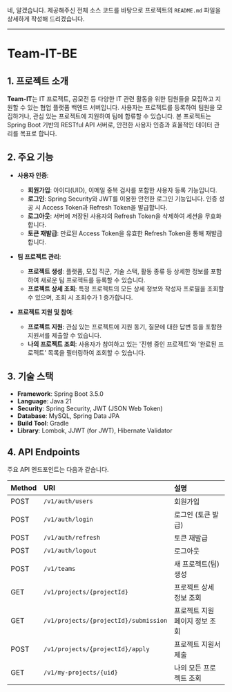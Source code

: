 네, 알겠습니다. 제공해주신 전체 소스 코드를 바탕으로 프로젝트의 `README.md` 파일을 상세하게 작성해 드리겠습니다.

-----

# Team-IT-BE

## 1\. 프로젝트 소개

**Team-IT**는 IT 프로젝트, 공모전 등 다양한 IT 관련 활동을 위한 팀원들을 모집하고 지원할 수 있는 협업 플랫폼 백엔드 서버입니다. 사용자는 프로젝트를 등록하여 팀원을 모집하거나, 관심 있는 프로젝트에 지원하여 팀에 합류할 수 있습니다. 본 프로젝트는 Spring Boot 기반의 RESTful API 서버로, 안전한 사용자 인증과 효율적인 데이터 관리를 목표로 합니다.

## 2\. 주요 기능

* **사용자 인증**:

    * **회원가입**: 아이디(UID), 이메일 중복 검사를 포함한 사용자 등록 기능입니다.
    * **로그인**: Spring Security와 JWT를 이용한 안전한 로그인 기능입니다. 인증 성공 시 Access Token과 Refresh Token을 발급합니다.
    * **로그아웃**: 서버에 저장된 사용자의 Refresh Token을 삭제하여 세션을 무효화합니다.
    * **토큰 재발급**: 만료된 Access Token을 유효한 Refresh Token을 통해 재발급합니다.

* **팀 프로젝트 관리**:

    * **프로젝트 생성**: 플랫폼, 모집 직군, 기술 스택, 활동 종류 등 상세한 정보를 포함하여 새로운 팀 프로젝트를 등록할 수 있습니다.
    * **프로젝트 상세 조회**: 특정 프로젝트의 모든 상세 정보와 작성자 프로필을 조회할 수 있으며, 조회 시 조회수가 1 증가합니다.

* **프로젝트 지원 및 참여**:

    * **프로젝트 지원**: 관심 있는 프로젝트에 지원 동기, 질문에 대한 답변 등을 포함한 지원서를 제출할 수 있습니다.
    * **나의 프로젝트 조회**: 사용자가 참여하고 있는 '진행 중인 프로젝트'와 '완료된 프로젝트' 목록을 필터링하여 조회할 수 있습니다.

## 3\. 기술 스택

* **Framework**: Spring Boot 3.5.0
* **Language**: Java 21
* **Security**: Spring Security, JWT (JSON Web Token)
* **Database**: MySQL, Spring Data JPA
* **Build Tool**: Gradle
* **Library**: Lombok, JJWT (for JWT), Hibernate Validator

## 4\. API Endpoints

주요 API 엔드포인트는 다음과 같습니다.

| Method | URI                                | 설명                       |
| :----- | :--------------------------------- | :------------------------- |
| POST   | `/v1/auth/users`                   | 회원가입                   |
| POST   | `/v1/auth/login`                   | 로그인 (토큰 발급)         |
| POST   | `/v1/auth/refresh`                 | 토큰 재발급                |
| POST   | `/v1/auth/logout`                  | 로그아웃                   |
| POST   | `/v1/teams`                        | 새 프로젝트(팀) 생성       |
| GET    | `/v1/projects/{projectId}`         | 프로젝트 상세 정보 조회    |
| GET    | `/v1/projects/{projectId}/submission` | 프로젝트 지원 페이지 정보 조회 |
| POST   | `/v1/projects/{projectId}/apply`   | 프로젝트 지원서 제출       |
| GET    | `/v1/my-projects/{uid}`            | 나의 모든 프로젝트 조회    |
